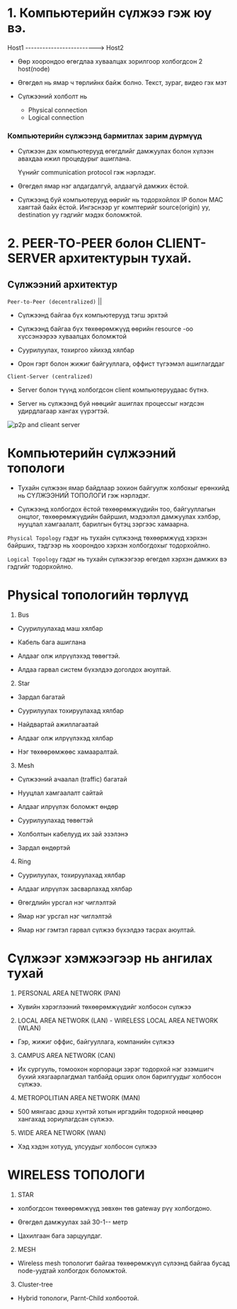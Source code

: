 # 1.  Компьютерийн сүлжээ гэж юу вэ.

Host1 -------------------------> Host2

* Өөр хоорондоо өгөгдлаа хуваалцах зорилгоор холбогдсон 2 host(node)

* Өгөгдөл нь ямар ч төрлийнх байж болно. Текст, зураг, видео гэх мэт

* Сүлжээний холболт нь 
	* Physical connection
	* Logical connection 

### Компьютерийн сүлжээнд бармитлах зарим дүрмүүд


* Сүлжээн дэх компьютерууд өгөгдлийг дамжуулах болон хүлээн авахдаа ижил процедурыг ашиглана. 

  Үүнийг communication protocol гэж нэрлэдэг.


* Өгөгдөл ямар нэг алдагдалгүй, алдаагүй дамжих ёстой. 

* Сүлжээнд буй компьютерууд өөрийг нь тодорхойлох IP болон MAC хаягтай байх ёстой. Ингэснээр уг комптерийг source(origin) уу, destination уу гэдгийг мэдэх боломжтой.

# 2. PEER-TO-PEER болон CLIENT-SERVER архитектурын тухай. 

## Сүлжээний архитектур 

`Peer-to-Peer (decentralized)` || 

* Сүлжээнд байгаа бүх компьютерууд тэгш эрхтэй  

* Cүлжээнд байгаа бүх төхөөрөмжүүд өөрийн resource -оо хүссэнээрээ хуваалцах боломжтой

* Суурилуулах, тохиргоо хйихэд хялбар

* Орон гэрт болон жижиг байгууллага, оффист түгээмэл ашиглагддаг

`Client-Server (centralized)`

* Server болон түүнд холбогдсон client компьютеруудаас бүтнэ.

* Server нь сүлжээнд буй нөөцийг ашиглах процессыг нэгдсэн удирдлагаар хангах үүрэгтэй. 

 
![p2p and clieant server](https://qph.cf2.quoracdn.net/main-qimg-519efe190098cd9b0276806ee7d39091)

# Компьютерийн сүлжээний топологи

* Тухайн сүлжээн ямар байдлаар зохион байгуулж холбохыг ерөнхийд нь СҮЛЖЭЭНИЙ ТОПОЛОГИ гэж нэрлэдэг.

* Cүлжээнд холбогдох ёстой төхөөрөмжүүдийн тоо, байгууллагын онцлог, төхөөрөмжүүдийн байршил, мэдээлэл дамжуулах хэлбэр, нууцлал хамгаалалт, барилгын бүтэц зэргээс хамаарна.

`Physical Topology` гэдэг нь тухайн сүлжээнд төхөөрмжүүд хэрхэн байрших, тэдгээр нь хоорондоо хэрхэн холбогдохыг тодорхойлно.

`Logical Topology` гэдэг нь тухайн сүлжээгээр өгөгдөл хэрхэн дамжих вэ гэдгийг тодорхойлно.

# Physical топологийн төрлүүд

1. Bus 

* Суурилуулахад маш хялбар

* Кабель бага ашиглана

* Алдааг олж илрүүлэхэд төвөгтэй.

* Алдаа гарвал систем бүхэлдээ доголдох аюултай.

2. Star 

* Зардал багатай 

* Суурилуулах тохируулахад хялбар 

* Найдвартай ажиллагаатай 

* Алдааг олж илрүүлэхэд хялбар

* Нэг төхөөрөмжөөс хамааралтай.

3. Mesh 

* Сүлжээний ачаалал (traffic) багатай

* Нууцлал хамгаалалт сайтай 

* Алдааг илрүүлэх боломжт өндөр 

* Суурилуулахад төвөгтэй 

* Холболтын кабелууд их зай эзэлэнэ

* Зардал өндөртэй

4. Ring

* Суурилуулах, тохируулахад хялбар

* Алдааг илрүүлэх засварлахад хялбар

* Өгөгдлийн урсгал нэг чиглэлтэй 

* Ямар нэг урсгал нэг чиглэлтэй 

* Ямар нэг гэмтэл гарвал сүлжээ бүхэлдээ тасрах аюултай.

# Cүлжээг хэмжээгээр нь ангилах тухай

1. PERSONAL AREA NETWORK (PAN) 

* Хувийн хэрэглээний төхөөрөмжүүдийг холбосон сүлжээ

2. LOCAL AREA NETWORK (LAN) - WIRELESS LOCAL AREA NETWORK (WLAN)

* Гэр, жижиг оффис, байгууллага, компанийн сүлжээ 

3. CAMPUS AREA NETWORK (CAN)

* Их сургууль, томоохон корпораци зэрэг тодорхой нэг эзэмшигч бүхий хязгаарлагдмал талбайд орших олон барилгуудыг холбосон сүлжээ.

4. METROPOLITIAN AREA NETWORK (MAN)

* 500 мянгаас дээш хүнтэй хотын иргэдийн тодорхой нөөцөөр хангахад зориулагдсан сүлжээ.

5. WIDE AREA NETWORK (WAN)

* Хэд хэдэн хотууд, улсуудыг холбосон сүлжээ 


# WIRELESS ТОПОЛОГИ

1. STAR 

* холбогдсон төхөөрөмжүүд зөвхөн төв gateway рүү холбогдоно.

* Өгөгдөл дамжуулах зай 30-1-- метр

* Цахилгаан бага зарцуулдаг.

2. MESH 

* Wireless mesh топологит байгаа төхөөрөмжүүл сүлээнд байгаа бусад node-уудтай холбогдох боломжтой.

3. Cluster-tree 

* Hybrid топологи, Parnt-Child холбоотой.































































































































